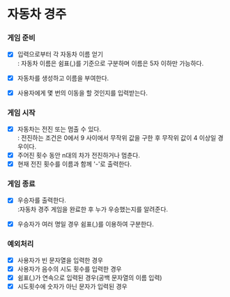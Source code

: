 # 자동차 경주

### 게임 준비    
- [x] 입력으로부터 각 자동차 이름 얻기    
    : 자동차 이름은 쉼표(,)를 기준으로 구분하며 이름은 5자 이하만 가능하다.
        
- [x] 자동차를 생성하고 이름을 부여한다.    
- [x] 사용자에게 몇 번의 이동을 할 것인지를 입력받는다.    
    
### 게임 시작
- [x] 자동차는 전진 또는 멈출 수 있다.   
    : 전진하는 조건은 0에서 9 사이에서 무작위 값을 구한 후 무작위 값이 4 이상일 경우이다.
- [x] 주어진 횟수 동안 n대의 차가 전진하거나 멈춘다.
- [x] 현재 전진 횟수를 이름과 함께 '-'로 출력한다.    
    
### 게임 종료
- [x] 우승자를 출력한다.    
    :자동차 경주 게임을 완료한 후 누가 우승했는지를 알려준다.    
      
- [x] 우승자가 여러 명일 경우 쉼표(,)를 이용하여 구분한다.    
          
### 예외처리
- [x] 사용자가 빈 문자열을 입력한 경우
- [x] 사용자가 음수의 시도 횟수를 입력한 경우
- [x] 쉼표(,)가 연속으로 입력된 경우(공백 문자열의 이름 입력)
- [x] 시도횟수에 숫자가 아닌 문자가 입력된 경우
